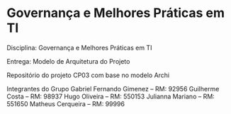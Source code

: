 # Governança e Melhores Práticas em TI

Disciplina: Governança e Melhores Práticas em TI

Entrega: Modelo de Arquitetura do Projeto

Repositório do projeto CP03 com base no modelo Archi

Integrantes do Grupo
Gabriel Fernando Gimenez – RM: 92956
Guilherme Costa – RM: 98937
Hugo Oliveira – RM: 550153
Julianna Mariano – RM: 551650
Matheus Cerqueira – RM: 99996
